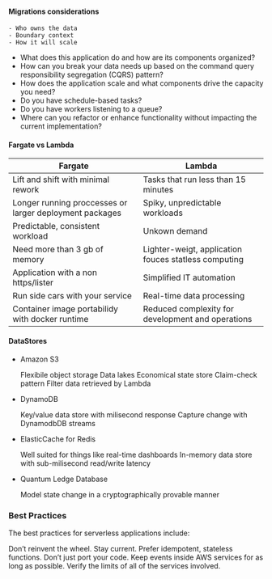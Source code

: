 #### Migrations considerations

    - Who owns the data
    - Boundary context
    - How it will scale

- What does this application do and how are its components organized?
- How can you break your data needs up based on the command query responsibility segregation (CQRS) pattern?
- How does the application scale and what components drive the capacity you need?
- Do you have schedule-based tasks?
- Do you have workers listening to a queue?
- Where can you refactor or enhance functionality without impacting the current implementation?


#### Fargate vs Lambda

| Fargate | Lambda |
| ------- | -- |
| Lift and shift with minimal rework | Tasks that run less than 15 minutes |
| Longer running proccesses or larger deployment packages | Spiky, unpredictable workloads |
| Predictable, consistent workload | Unkown demand | 
| Need more than 3 gb of memory | Lighter-weigt, application fouces statless computing
| Application with a non https/lister | Simplified IT automation|
| Run side cars with your service | Real-time data processing| 
| Container image portabilidy with docker runtime | Reduced complexity for development and operations| 

#### DataStores

- Amazon S3

    Flexibile object storage
    Data lakes
    Economical state store
    Claim-check pattern
    Filter data retrieved by Lambda

- DynamoDB

    Key/value data store with milisecond response
    Capture change with DynamodbDB streams

- ElasticCache for Redis

    Well suited for things like real-time dashboards
    In-memory data store with sub-milisecond read/write latency

- Quantum Ledge Database

    Model state change in a cryptographically provable manner


### Best Practices

The best practices for serverless applications include:

Don’t reinvent the wheel.
Stay current.
Prefer idempotent, stateless functions.
Don’t just port your code.
Keep events inside AWS services for as long as possible.
Verify the limits of all of the services involved.



